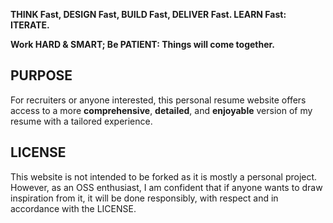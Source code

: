 **THINK Fast, DESIGN Fast, BUILD Fast, DELIVER Fast. LEARN Fast: ITERATE.**

**Work HARD & SMART; Be PATIENT: Things will come together.**

## PURPOSE

For recruiters or anyone interested, this personal resume website offers access to a more **comprehensive**, **detailed**, and **enjoyable** version of my resume with a tailored experience.

## LICENSE

This website is not intended to be forked as it is mostly a personal project. However, as an OSS enthusiast, I am confident that if anyone wants to draw inspiration from it, it will be done responsibly, with respect and in accordance with the LICENSE.
